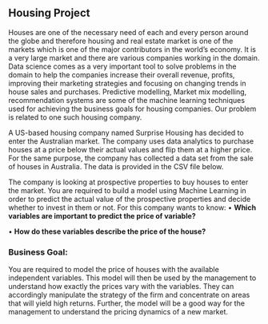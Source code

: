 ## Housing Project

Houses are one of the necessary need of each and every person around the globe and therefore housing and real estate 
market is one of the markets which is one of the major contributors in the world’s economy. It is a very large market 
and there are various companies working in the domain. Data science comes as a very important tool to solve problems 
in the domain to help the companies increase their overall revenue, profits, improving their marketing strategies and 
focusing on changing trends in house sales and purchases. Predictive modelling, Market mix modelling, 
recommendation systems are some of the machine learning techniques used for achieving the business goals for housing 
companies. Our problem is related to one such housing company.

  A US-based housing company named Surprise Housing has decided to enter the Australian market. The company uses 
data analytics to purchase houses at a price below their actual values and flip them at a higher price. For the same 
purpose, the company has collected a data set from the sale of houses in Australia. The data is provided in the CSV file 
below.

  The company is looking at prospective properties to buy houses to enter the market. You are required to build a model 
using Machine Learning in order to predict the actual value of the prospective properties and decide whether to invest 
in them or not. For this company wants to know:
  • **Which variables are important to predict the price of variable?**
  
  • **How do these variables describe the price of the house?**
  
### Business Goal:
You are required to model the price of houses with the available independent variables. This model will then be used 
by the management to understand how exactly the prices vary with the variables. They can accordingly manipulate the 
strategy of the firm and concentrate on areas that will yield high returns. Further, the model will be a good way for the 
management to understand the pricing dynamics of a new market.
